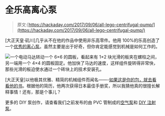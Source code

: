 # 全乐高离心泵

> 原文:[https://hackaday.com/2017/09/06/all-lego-centrifugal-pump/](https://hackaday.com/2017/09/06/all-lego-centrifugal-pump/)

[大正天皇·矶川]几乎从不在他的作品中使用非乐高零件。他用 100%的乐高创造了一个[优秀的离心泵](https://www.facebook.com/isogawastudio/videos/10210389314396572/)。虽然主要是出于好奇，但你肯定能感觉到机械是如何工作的。

![](../Images/c9f573aa35a26857ce962734f121c599.png)一个电动马达转动一个 6×6 的圆板，看起来有 1×2 块光滑的板夹在螺柱之间，另一端用一个 4×4 的圆板固定。他加快了马达的速度，这样组件旋转得非常快，那些光滑的板迫使水通过一个砖块上的技术安装孔。

[大正天皇]以他极其优雅、精简的机械组件而闻名——-[如果这是你的包，就去看看他的书](https://www.nostarch.com/technic_set.htm)。根据他的简历，他两次获得日本最佳手册奖，所以我猜他真的很擅长解释事情！还有，那是个事儿？

更多的 DIY 泵创作，请查看我们之前发布的由 PVC 管制成的[空气泵](https://hackaday.com/2017/04/28/a-home-made-air-pump-from-pvc-pipe/)和 [DIY 注射泵](https://hackaday.com/2017/02/26/diy-syringe-pump-saves-big-bucks-for-hackers-lab/)。